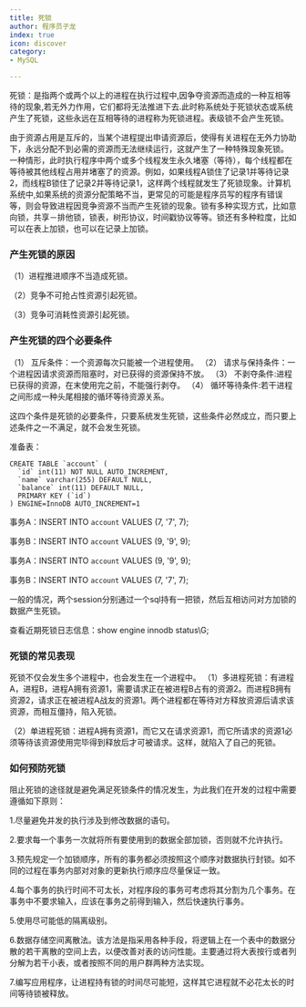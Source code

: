 ```yaml
---
title: 死锁
author: 程序员子龙
index: true
icon: discover
category:
- MySQL

---
```

死锁：是指两个或两个以上的进程在执行过程中,因争夺资源而造成的一种互相等待的现象,若无外力作用，它们都将无法推进下去.此时称系统处于死锁状态或系统产生了死锁，这些永远在互相等待的进程称为死锁进程。表级锁不会产生死锁。

由于资源占用是互斥的，当某个进程提出申请资源后，使得有关进程在无外力协助下，永远分配不到必需的资源而无法继续运行，这就产生了一种特殊现象死锁。 一种情形，此时执行程序中两个或多个线程发生永久堵塞（等待），每个线程都在等待被其他线程占用并堵塞了的资源。例如，如果线程A锁住了记录1并等待记录2，而线程B锁住了记录2并等待记录1，这样两个线程就发生了死锁现象。计算机系统中,如果系统的资源分配策略不当，更常见的可能是程序员写的程序有错误等，则会导致进程因竞争资源不当而产生死锁的现象。锁有多种实现方式，比如意向锁，共享－排他锁，锁表，树形协议，时间戳协议等等。锁还有多种粒度，比如可以在表上加锁，也可以在记录上加锁。

### 产生死锁的原因

（1）进程推进顺序不当造成死锁。

（2）竞争不可抢占性资源引起死锁。

（3）竞争可消耗性资源引起死锁。

### 产生死锁的四个必要条件

（1） 互斥条件：一个资源每次只能被一个进程使用。
（2） 请求与保持条件：一个进程因请求资源而阻塞时，对已获得的资源保持不放。
（3） 不剥夺条件:进程已获得的资源，在末使用完之前，不能强行剥夺。
（4） 循环等待条件:若干进程之间形成一种头尾相接的循环等待资源关系。

这四个条件是死锁的必要条件，只要系统发生死锁，这些条件必然成立，而只要上述条件之一不满足，就不会发生死锁。

准备表：

```mysql
CREATE TABLE `account` (
  `id` int(11) NOT NULL AUTO_INCREMENT,
  `name` varchar(255) DEFAULT NULL,
  `balance` int(11) DEFAULT NULL,
  PRIMARY KEY (`id`)
) ENGINE=InnoDB AUTO_INCREMENT=1
```

事务A：INSERT INTO `account` VALUES (7, '7', 7);

事务B：INSERT INTO `account` VALUES (9, '9', 9);

事务A：INSERT INTO `account` VALUES (9, '9', 9);

事务B：INSERT INTO `account` VALUES (7, '7', 7);

一般的情况，两个session分别通过一个sql持有一把锁，然后互相访问对方加锁的数据产生死锁。

查看近期死锁日志信息：show engine innodb status\G; 

### 死锁的常见表现

死锁不仅会发生多个进程中，也会发生在一个进程中。
（1）多进程死锁：有进程A，进程B，进程A拥有资源1，需要请求正在被进程B占有的资源2。而进程B拥有资源2，请求正在被进程A战友的资源1。两个进程都在等待对方释放资源后请求该资源，而相互僵持，陷入死锁。

（2）单进程死锁：进程A拥有资源1，而它又在请求资源1，而它所请求的资源1必须等待该资源使用完毕得到释放后才可被请求。这样，就陷入了自己的死锁。


### **如何预防死锁**

阻止死锁的途径就是避免满足死锁条件的情况发生，为此我们在开发的过程中需要遵循如下原则：

1.尽量避免并发的执行涉及到修改数据的语句。

2.要求每一个事务一次就将所有要使用到的数据全部加锁，否则就不允许执行。

3.预先规定一个加锁顺序，所有的事务都必须按照这个顺序对数据执行封锁。如不同的过程在事务内部对对象的更新执行顺序应尽量保证一致。

4.每个事务的执行时间不可太长，对程序段的事务可考虑将其分割为几个事务。在事务中不要求输入，应该在事务之前得到输入，然后快速执行事务。

5.使用尽可能低的隔离级别。

6.数据存储空间离散法。该方法是指采用各种手段，将逻辑上在一个表中的数据分散的若干离散的空间上去，以便改善对表的访问性能。主要通过将大表按行或者列分解为若干小表，或者按照不同的用户群两种方法实现。

7.编写应用程序，让进程持有锁的时间尽可能短，这样其它进程就不必花太长的时间等待锁被释放。

